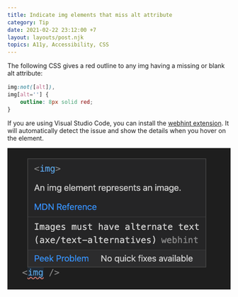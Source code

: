 ```yaml
---
title: Indicate img elements that miss alt attribute
category: Tip
date: 2021-02-22 23:12:00 +7
layout: layouts/post.njk
topics: A11y, Accessibility, CSS
---
```


The following CSS gives a red outline to any img having a missing or blank alt attribute:

```css
img:not([alt]),
img[alt=''] {
    outline: 8px solid red;
}
```

If you are using Visual Studio Code, you can install the [webhint extension](https://marketplace.visualstudio.com/items?itemName=webhint.vscode-webhint). It will automatically detect the issue and show the details when you hover on the element.

![webhint image](/img/webhint-img.png)
